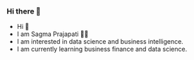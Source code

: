 ### Hi there 👋
- Hi 👋
- I am Sagma Prajapati 👩‍🎓
- I am interested in data science and business intelligence.
- I am currently learning business finance and data science.

<!--
**psagma/psagma** is a ✨ _special_ ✨ repository because its `README.md` (this file) appears on your GitHub profile.

Here are some ideas to get you started:

- 🔭 I’m currently working on ...
- 🌱 I’m currently learning ...
- 👯 I’m looking to collaborate on ...
- 🤔 I’m looking for help with ...
- 💬 Ask me about ...
- 📫 How to reach me: ...
- 😄 Pronouns: ...
- ⚡ Fun fact: ...
-->
